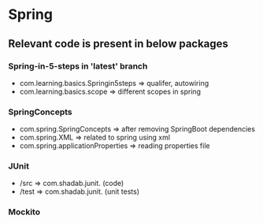 # Spring

## Relevant code is present in below packages

### Spring-in-5-steps in 'latest' branch
- com.learning.basics.Springin5steps => qualifer, autowiring
- com.learning.basics.scope => different scopes in spring

### SpringConcepts
- com.spring.SpringConcepts => after removing SpringBoot dependencies
- com.spring.XML => related to spring using xml
- com.spring.applicationProperties => reading properties file

###  JUnit
- /src => com.shadab.junit. (code)
- /test => com.shadab.junit. (unit tests)

### Mockito
